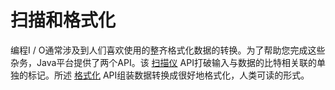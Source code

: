 # 扫描和格式化

编程I / O通常涉及到人们喜欢使用的整齐格式化数据的转换。为了帮助您完成这些杂务，Java平台提供了两个API。该 [扫描仪](scanning.html) API打破输入与数据的比特相关联的单独的标记。所述 [格式化](formatting.html) API组装数据转换成很好地格式化，人类可读的形式。